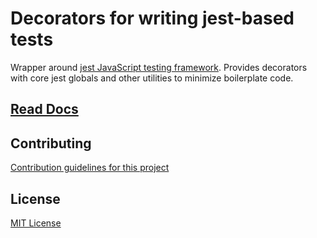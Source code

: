 # Decorators for writing jest-based tests

Wrapper around [jest JavaScript testing framework](https://jestjs.io/). Provides decorators with core jest globals and other utilities to minimize boilerplate code.

## [Read Docs](https://github.com/vitalishapovalov/jest-decorated/blob/master/README.md)

## Contributing

[Contribution guidelines for this project](https://github.com/vitalishapovalov/jest-decorated/blob/master/CONTRIBUTING.md)

## License

[MIT License](https://github.com/vitalishapovalov/jest-decorated/blob/master/LICENSE)
